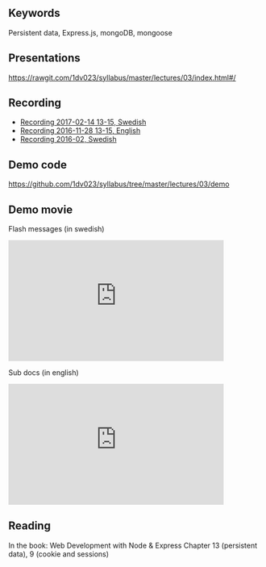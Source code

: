 ## Keywords
Persistent data, Express.js, mongoDB, mongoose

## Presentations
https://rawgit.com/1dv023/syllabus/master/lectures/03/index.html#/

## Recording
* [Recording 2017-02-14 13-15, Swedish](https://youtu.be/LiPsS0Dq2bI?t=998)
* [Recording 2016-11-28 13-15, English](https://youtu.be/eiXMusM23Ds)
* [Recording 2016-02, Swedish](https://www.youtube.com/watch?v=17-h_m0obLY)

## Demo code
https://github.com/1dv023/syllabus/tree/master/lectures/03/demo

## Demo movie
Flash messages (in swedish)
<iframe width="427" height="240" src="https://www.youtube.com/embed/JvABgXul_RA" frameborder="0" allowfullscreen></iframe>

Sub docs (in english)
<iframe width="427" height="240" src="https://www.youtube.com/embed/BaOlzpTN_oI" frameborder="0" allowfullscreen></iframe>

## Reading
In the book: Web Development with Node & Express
Chapter 13 (persistent data), 9 (cookie and sessions)
